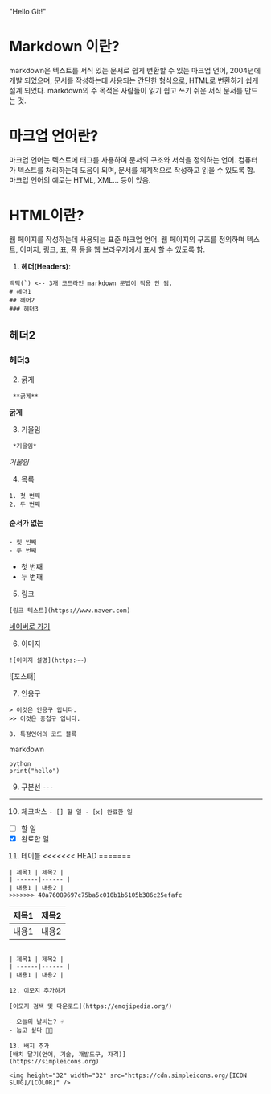 "Hello Git!" 

# Markdown 이란?
markdown은 텍스트를 서식 있는 문서로 쉽게 변환할 수 있는 마크업 언어, 2004년에 개발 되었으며,
문서를 작성하는데 사용되는 간단한 형식으로, HTML로 변환하기 쉽게 설계 되었다.
markdown의 주 목적은 사람들이 읽기 쉽고 쓰기 쉬운 서식 문서를 만드는 것.

# 마크업 언어란?
마크업 언어는 텍스트에 태그를 사용하여 문서의 구조와 서식을 정의하는 언어.
컴퓨터가 텍스트를 처리하는데 도움이 되며, 문서를 체계적으로 작성하고 읽을 수 있도록 함.
마크업 언어의 예로는 HTML, XML... 등이 있음.

# HTML이란?
웹 페이지를 작성하는데 사용되는 표준 마크업 언어.
웹 페이지의 구조를 정의하며 텍스트, 이미지, 링크, 표, 폼 등을 웹 브라우저에서 표시 할 수 있도록 함.

1. **헤더(Headers)**:

```
백틱(`) <-- 3개 코드라인 markdown 문법이 적용 안 됨.
# 헤더1
## 헤어2
### 헤더3
```

## 헤더2
### 헤더3

2. 굵게
```
 **굵게** 
 ```

**굵게**

3. 기울임
```
 *기울임* 
```

*기울임*

4. 목록

```
1. 첫 번째
2. 두 번째
```

#### 순서가 없는
```
- 첫 번째
- 두 번째
```
- 첫 번째
- 두 번째

5. 링크
```
[링크 텍스트](https://www.naver.com)
```
[네이버로 가기](https://www.naver.com)

6. 이미지
```
![이미지 설명](https:~~)
```
![포스터]

7. 인용구
```
> 이것은 인용구 입니다.
>> 이것은 중첩구 입니다.

8. 특정언어의 코드 블록
```
markdown

```
python
print("hello")
```

9. 구분선
```---```
---

10. 체크박스
``` - [] 할 일 - [x] 완료한 일 ```
- [ ] 할 일
- [x] 완료한 일

11. 테이블
<<<<<<< HEAD
=======
```
| 제목1 | 제목2 |
| ------|------ |
| 내용1 | 내용2 |
>>>>>>> 40a76089697c75ba5c010b1b6105b386c25efafc
```
| 제목1 | 제목2 |
|------ | ------|
| 내용1 | 내용2 |
```

| 제목1 | 제목2 |
| ------|------ |
| 내용1 | 내용2 |

12. 이모지 추가하기

[이모지 검색 및 다운로드](https://emojipedia.org/)

- 오늘의 날씨는? ☔
- 눕고 싶다 🛌🏻

13. 배지 추가
[배치 달기(언어, 기술, 개발도구, 자격)]
(https://simpleicons.org)

<img height="32" width="32" src="https://cdn.simpleicons.org/[ICON SLUG]/[COLOR]" />



